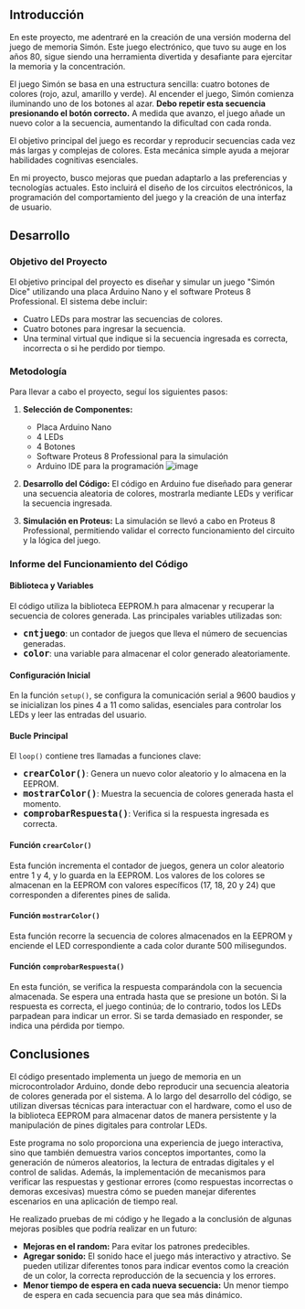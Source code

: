 ## Introducción

En este proyecto, me adentraré en la creación de una versión moderna del juego de memoria Simón. Este juego electrónico, que tuvo su auge en los años 80, sigue siendo una herramienta divertida y desafiante para ejercitar la memoria y la concentración.

El juego Simón se basa en una estructura sencilla: cuatro botones de colores (rojo, azul, amarillo y verde). Al encender el juego, Simón comienza iluminando uno de los botones al azar. **Debo repetir esta secuencia presionando el botón correcto.** A medida que avanzo, el juego añade un nuevo color a la secuencia, aumentando la dificultad con cada ronda.

El objetivo principal del juego es recordar y reproducir secuencias cada vez más largas y complejas de colores. Esta mecánica simple ayuda a mejorar habilidades cognitivas esenciales.

En mi proyecto, busco mejoras que puedan adaptarlo a las preferencias y tecnologías actuales. Esto incluirá el diseño de los circuitos electrónicos, la programación del comportamiento del juego y la creación de una interfaz de usuario.

## Desarrollo

### Objetivo del Proyecto

El objetivo principal del proyecto es diseñar y simular un juego "Simón Dice" utilizando una placa Arduino Nano y el software Proteus 8 Professional. El sistema debe incluir:
- Cuatro LEDs para mostrar las secuencias de colores.
- Cuatro botones para ingresar la secuencia.
- Una terminal virtual que indique si la secuencia ingresada es correcta, incorrecta o si he perdido por tiempo.

### Metodología

Para llevar a cabo el proyecto, seguí los siguientes pasos:

1. **Selección de Componentes:**
   - Placa Arduino Nano
   - 4 LEDs
   - 4 Botones
   - Software Proteus 8 Professional para la simulación
   - Arduino IDE para la programación
     ![image](https://github.com/vzblea/Proyecto-Arduino/assets/170975757/65f61658-4c96-4351-af6c-1a27817cc36a)


2. **Desarrollo del Código:** El código en Arduino fue diseñado para generar una secuencia aleatoria de colores, mostrarla mediante LEDs y verificar la secuencia ingresada.

3. **Simulación en Proteus:** La simulación se llevó a cabo en Proteus 8 Professional, permitiendo validar el correcto funcionamiento del circuito y la lógica del juego.

### Informe del Funcionamiento del Código

#### Biblioteca y Variables

El código utiliza la biblioteca EEPROM.h para almacenar y recuperar la secuencia de colores generada. Las principales variables utilizadas son:
- <font size="4"><strong>`cntjuego`</strong></font>: un contador de juegos que lleva el número de secuencias generadas.
- <font size="4"><strong>`color`</strong></font>: una variable para almacenar el color generado aleatoriamente.

#### Configuración Inicial

En la función `setup()`, se configura la comunicación serial a 9600 baudios y se inicializan los pines 4 a 11 como salidas, esenciales para controlar los LEDs y leer las entradas del usuario.

#### Bucle Principal

El `loop()` contiene tres llamadas a funciones clave:
- <font size="4"><strong>`crearColor()`</strong></font>: Genera un nuevo color aleatorio y lo almacena en la EEPROM.
- <font size="4"><strong>`mostrarColor()`</strong></font>: Muestra la secuencia de colores generada hasta el momento.
- <font size="4"><strong>`comprobarRespuesta()`</strong></font>: Verifica si la respuesta ingresada es correcta.

#### Función `crearColor()`

Esta función incrementa el contador de juegos, genera un color aleatorio entre 1 y 4, y lo guarda en la EEPROM. Los valores de los colores se almacenan en la EEPROM con valores específicos (17, 18, 20 y 24) que corresponden a diferentes pines de salida.

#### Función `mostrarColor()`

Esta función recorre la secuencia de colores almacenados en la EEPROM y enciende el LED correspondiente a cada color durante 500 milisegundos.

#### Función `comprobarRespuesta()`

En esta función, se verifica la respuesta comparándola con la secuencia almacenada. Se espera una entrada hasta que se presione un botón. Si la respuesta es correcta, el juego continúa; de lo contrario, todos los LEDs parpadean para indicar un error. Si se tarda demasiado en responder, se indica una pérdida por tiempo.

## Conclusiones

El código presentado implementa un juego de memoria en un microcontrolador Arduino, donde debo reproducir una secuencia aleatoria de colores generada por el sistema. A lo largo del desarrollo del código, se utilizan diversas técnicas para interactuar con el hardware, como el uso de la biblioteca EEPROM para almacenar datos de manera persistente y la manipulación de pines digitales para controlar LEDs.

Este programa no solo proporciona una experiencia de juego interactiva, sino que también demuestra varios conceptos importantes, como la generación de números aleatorios, la lectura de entradas digitales y el control de salidas. Además, la implementación de mecanismos para verificar las respuestas y gestionar errores (como respuestas incorrectas o demoras excesivas) muestra cómo se pueden manejar diferentes escenarios en una aplicación de tiempo real.

He realizado pruebas de mi código y he llegado a la conclusión de algunas mejoras posibles que podría realizar en un futuro:
- **Mejoras en el random:** Para evitar los patrones predecibles.
- **Agregar sonido:** El sonido hace el juego más interactivo y atractivo. Se pueden utilizar diferentes tonos para indicar eventos como la creación de un color, la correcta reproducción de la secuencia y los errores.
- **Menor tiempo de espera en cada nueva secuencia:** Un menor tiempo de espera en cada secuencia para que sea más dinámico.

